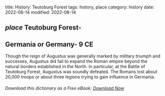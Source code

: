 title: History: Teutoburg Forest
tags: history, place
category: history
date: 2022-08-14
modified: 2022-08-14

## _place_ Teutoburg Forest-
 Germania or Germany-
 9 CE
 --
Though the reign of Augustus was generally marked by military triumph
and successes, Augustus did fail to expand the Roman empire beyond the
natural borders established in the North. In particular, at the
Battle of Teutoburg Forest, Augustus was soundly defeated. The Romans
lost about 20,000 troops or about three legions trying to gain
influence in Germania.


###### Download *this* dictionary as a Free eBook: [Download Now]({static}static/SerfHistoryDictionary.pdf)


